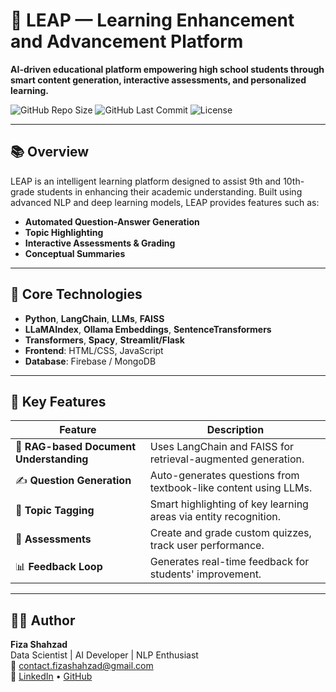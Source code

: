 # 🚀 LEAP — Learning Enhancement and Advancement Platform

**AI-driven educational platform empowering high school students through smart content generation, interactive assessments, and personalized learning.**

![GitHub Repo Size](https://img.shields.io/github/repo-size/amfiz/LEAP)
![GitHub Last Commit](https://img.shields.io/github/last-commit/amfiz/LEAP)
![License](https://img.shields.io/github/license/amfiz/LEAP)

---

## 📚 Overview

LEAP is an intelligent learning platform designed to assist 9th and 10th-grade students in enhancing their academic understanding. Built using advanced NLP and deep learning models, LEAP provides features such as:
- **Automated Question-Answer Generation**
- **Topic Highlighting**
- **Interactive Assessments & Grading**
- **Conceptual Summaries**

---

## 🧠 Core Technologies

- **Python**, **LangChain**, **LLMs**, **FAISS**
- **LLaMAIndex**, **Ollama Embeddings**, **SentenceTransformers**
- **Transformers**, **Spacy**, **Streamlit/Flask**
- **Frontend**: HTML/CSS, JavaScript
- **Database**: Firebase / MongoDB

---

## 🎯 Key Features

| Feature | Description |
|--------|-------------|
| 📄 **RAG-based Document Understanding** | Uses LangChain and FAISS for retrieval-augmented generation. |
| ✍️ **Question Generation** | Auto-generates questions from textbook-like content using LLMs. |
| 📌 **Topic Tagging** | Smart highlighting of key learning areas via entity recognition. |
| 📝 **Assessments** | Create and grade custom quizzes, track user performance. |
| 📊 **Feedback Loop** | Generates real-time feedback for students' improvement. |

---

## 👩‍💻 Author

**Fiza Shahzad**  
Data Scientist | AI Developer | NLP Enthusiast  
📧 contact.fizashahzad@gmail.com  
🔗 [LinkedIn](https://linkedin.com/in/fizashahzad) • [GitHub](https://github.com/amfiz)

